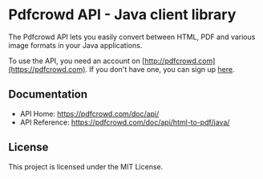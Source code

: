 # Pdfcrowd API - Java client library

The Pdfcrowd API lets you easily convert between HTML, PDF and various image
formats in your Java applications.

To use the API, you need an account on
[http://pdfcrowd.com](https://pdfcrowd.com). If you don't have one, you
can sign up [here](https://pdfcrowd.com/pricing/api/).

## Documentation

* API Home:  <https://pdfcrowd.com/doc/api/>
* API Reference:  <https://pdfcrowd.com/doc/api/html-to-pdf/java/>

## License

This project is licensed under the MIT License.
